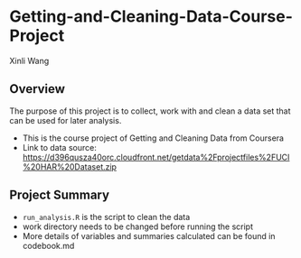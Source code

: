 # Getting-and-Cleaning-Data-Course-Project

Xinli Wang 

## Overview
The purpose of this project is to collect, work with and clean a data set that can be used for later analysis.
* This is the course project of Getting and Cleaning Data from Coursera
* Link to data source: https://d396qusza40orc.cloudfront.net/getdata%2Fprojectfiles%2FUCI%20HAR%20Dataset.zip

## Project Summary
* `run_analysis.R` is the script to clean the data
* work directory needs to be changed before running the script 
* More details of variables and summaries calculated can be found in codebook.md

